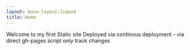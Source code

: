 ```yaml
---
layout: base-layout.liquid
title: Home
---
```

Welcome to my first Static site 
Deployed via continous deployment - via direct gh-pages script
only track changes